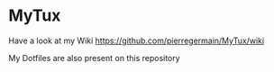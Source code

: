 # MyTux

Have a look at my Wiki https://github.com/pierregermain/MyTux/wiki

My Dotfiles are also present on this repository
